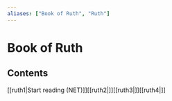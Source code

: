 ```yaml
---
aliases: ["Book of Ruth", "Ruth"]
---
```

# Book of Ruth
## Contents
[[ruth1|Start reading (NET)]][[ruth2|]][[ruth3|]][[ruth4|]]